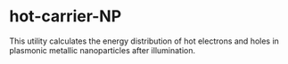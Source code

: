 # hot-carrier-NP
This utility calculates the energy distribution of hot electrons and holes in plasmonic metallic nanoparticles after illumination.
